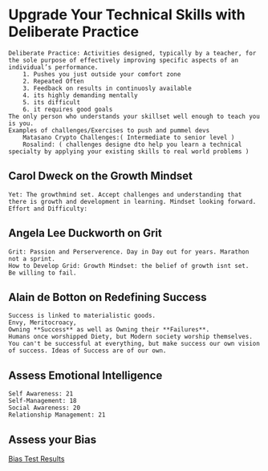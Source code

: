 # Upgrade Your Technical Skills with Deliberate Practice

    Deliberate Practice: Activities designed, typically by a teacher, for the sole purpose of effectively improving specific aspects of an individual’s performance.
        1. Pushes you just outside your comfort zone
        2. Repeated Often
        3. Feedback on results in continuosly available
        4. its highly demanding mentally
        5. its difficult
        6. it requires good goals
    The only person who understands your skillset well enough to teach you is you.
    Examples of challenges/Exercises to push and pummel devs
        Matasano Crypto Challenges:( Intermediate to senior level )
        Rosalind: ( challenges designe dto help you learn a technical specialty by applying your existing skills to real world problems )

## Carol Dweck on the Growth Mindset

    Yet: The growthmind set. Accept challenges and understanding that there is growth and development in learning. Mindset looking forward.
    Effort and Difficulty: 

## Angela Lee Duckworth on Grit

    Grit: Passion and Perserverence. Day in Day out for years. Marathon not a sprint. 
    How to Develop Grid: Growth Mindset: the belief of growth isnt set.
    Be willing to fail.

## Alain de Botton on Redefining Success

    Success is linked to materialistic goods. 
    Envy, Meritocroacy,
    Owning **Success** as well as Owning their **Failures**.
    Humans once worshipped Diety, but Modern society worship themselves.
    You can't be successful at everything, but make success our own vision of success. Ideas of Success are of our own.

## Assess Emotional Intelligence

    Self Awareness: 21
    Self-Management: 18
    Social Awareness: 20
    Relationship Management: 21

## Assess your Bias

[Bias Test Results](https://drive.google.com/drive/my-drive)
